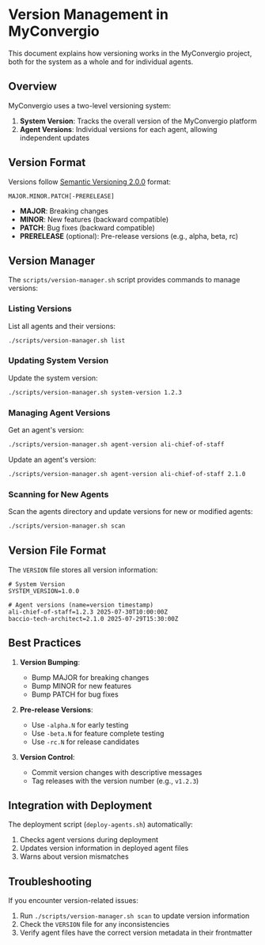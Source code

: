 # Version Management in MyConvergio

This document explains how versioning works in the MyConvergio project, both for the system as a whole and for individual agents.

## Overview

MyConvergio uses a two-level versioning system:

1. **System Version**: Tracks the overall version of the MyConvergio platform
2. **Agent Versions**: Individual versions for each agent, allowing independent updates

## Version Format

Versions follow [Semantic Versioning 2.0.0](https://semver.org/) format:

```
MAJOR.MINOR.PATCH[-PRERELEASE]
```

- **MAJOR**: Breaking changes
- **MINOR**: New features (backward compatible)
- **PATCH**: Bug fixes (backward compatible)
- **PRERELEASE** (optional): Pre-release versions (e.g., alpha, beta, rc)

## Version Manager

The `scripts/version-manager.sh` script provides commands to manage versions:

### Listing Versions

List all agents and their versions:

```bash
./scripts/version-manager.sh list
```

### Updating System Version

Update the system version:

```bash
./scripts/version-manager.sh system-version 1.2.3
```

### Managing Agent Versions

Get an agent's version:

```bash
./scripts/version-manager.sh agent-version ali-chief-of-staff
```

Update an agent's version:

```bash
./scripts/version-manager.sh agent-version ali-chief-of-staff 2.1.0
```

### Scanning for New Agents

Scan the agents directory and update versions for new or modified agents:

```bash
./scripts/version-manager.sh scan
```

## Version File Format

The `VERSION` file stores all version information:

```
# System Version
SYSTEM_VERSION=1.0.0

# Agent versions (name=version timestamp)
ali-chief-of-staff=1.2.3 2025-07-30T10:00:00Z
baccio-tech-architect=2.1.0 2025-07-29T15:30:00Z
```

## Best Practices

1. **Version Bumping**:
   - Bump MAJOR for breaking changes
   - Bump MINOR for new features
   - Bump PATCH for bug fixes

2. **Pre-release Versions**:
   - Use `-alpha.N` for early testing
   - Use `-beta.N` for feature complete testing
   - Use `-rc.N` for release candidates

3. **Version Control**:
   - Commit version changes with descriptive messages
   - Tag releases with the version number (e.g., `v1.2.3`)

## Integration with Deployment

The deployment script (`deploy-agents.sh`) automatically:

1. Checks agent versions during deployment
2. Updates version information in deployed agent files
3. Warns about version mismatches

## Troubleshooting

If you encounter version-related issues:

1. Run `./scripts/version-manager.sh scan` to update version information
2. Check the `VERSION` file for any inconsistencies
3. Verify agent files have the correct version metadata in their frontmatter

